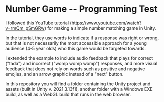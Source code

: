 # Number Game -- Programming Test

I followed this YouTube tutorial (https://www.youtube.com/watch?v=rmQm_pSmGRw) for making a simple number matching game in Unity.

In the tutorial, they use words to indicate if a response was right or wrong, but that is not necessarily the most accessible approach for a young audience (4-5 year olds) who this game would be targeted towards.

I extended the example to include audio feedback that plays for correct ("tada") and incorrect ("womp womp womp") responses, and more visual feedback that does not rely on words such as positive and negative emojies, and an arrow graphic instead of a "next" button.

In this repository you will find a folder containing the Unity project and assets (built in Unity v. 2021.3.13f1), another folder with a Windows EXE build, as well as a WebGL build that runs in the web browser.
